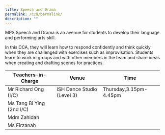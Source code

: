 ```yaml
---
title: Speech and Drama
permalink: /cca/permalink/
description: ""
---
```

MPS Speech and Drama is an avenue for students to develop their language and performing arts skill.

In this CCA, they will learn how to respond confidently and think quickly when they are challenged with exercises such as improvisation. Students learn to work in groups and with other members in the team and share ideas when creating and drafting scenes for practices.


| Teachers-in-Charge | Venue | Time |
| -------- | -------- | -------- |
| Mr Richard Ong (I/C)     | ISH Dance Studio (Level 3)     | Thursday,3.15pm-4.45pm     |
| Ms Tang Bi Ying (2nd I/C)     |      |     |
| Mdm Zahidah    |     |      |
| Ms Firzanah    |      |     |